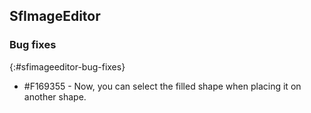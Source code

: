 ## SfImageEditor

### Bug fixes
{:#sfimageeditor-bug-fixes}

* \#F169355 - Now, you can select the filled shape when placing it on another shape.